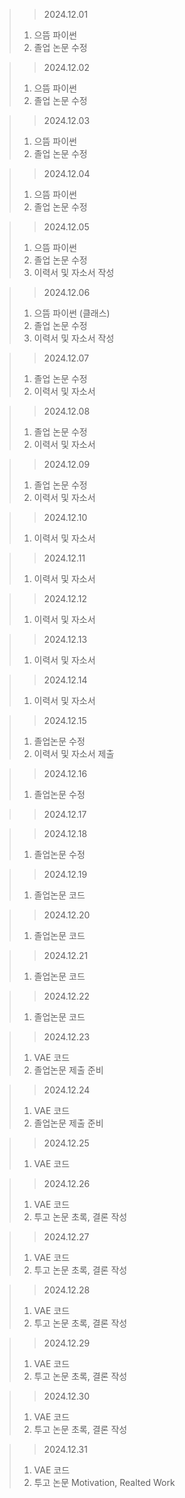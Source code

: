> > 2024.12.01
> 1. 으뜸 파이썬
> 2. 졸업 논문 수정

> > 2024.12.02
> 1. 으뜸 파이썬
> 2. 졸업 논문 수정

> > 2024.12.03
> 1. 으뜸 파이썬
> 2. 졸업 논문 수정

> > 2024.12.04
> 1. 으뜸 파이썬
> 2. 졸업 논문 수정

> > 2024.12.05
> 1. 으뜸 파이썬
> 2. 졸업 논문 수정
> 3. 이력서 및 자소서 작성

> > 2024.12.06
> 1. 으뜸 파이썬 (클래스)
> 2. 졸업 논문 수정
> 3. 이력서 및 자소서 작성

> > 2024.12.07
> 1. 졸업 논문 수정
> 2. 이력서 및 자소서

> > 2024.12.08
> 1. 졸업 논문 수정
> 2. 이력서 및 자소서

> > 2024.12.09
> 1. 졸업 논문 수정
> 2. 이력서 및 자소서

> > 2024.12.10
> 1. 이력서 및 자소서

> > 2024.12.11
> 1. 이력서 및 자소서

> > 2024.12.12
> 1. 이력서 및 자소서

> > 2024.12.13
> 1. 이력서 및 자소서

> > 2024.12.14
> 1. 이력서 및 자소서

> > 2024.12.15
> 1. 졸업논문 수정
> 2. 이력서 및 자소서 제출

> > 2024.12.16
> 1. 졸업논문 수정

> > 2024.12.17

> > 2024.12.18
> 1. 졸업논문 수정

> > 2024.12.19
> 1. 졸업논문 코드

> > 2024.12.20
> 1. 졸업논문 코드

> > 2024.12.21
> 1. 졸업논문 코드

> > 2024.12.22
> 1. 졸업논문 코드

> > 2024.12.23
> 1. VAE 코드
> 2. 졸업논문 제출 준비

> > 2024.12.24
> 1. VAE 코드
> 2. 졸업논문 제출 준비

> > 2024.12.25
> 1. VAE 코드

> > 2024.12.26
> 1. VAE 코드
> 2. 투고 논문 초록, 결론 작성

> > 2024.12.27
> 1. VAE 코드
> 2. 투고 논문 초록, 결론 작성

> > 2024.12.28
> 1. VAE 코드
> 2. 투고 논문 초록, 결론 작성

> > 2024.12.29
> 1. VAE 코드
> 2. 투고 논문 초록, 결론 작성

> > 2024.12.30
> 1. VAE 코드
> 2. 투고 논문 초록, 결론 작성

> > 2024.12.31
> 1. VAE 코드
> 2. 투고 논문 Motivation, Realted Work
